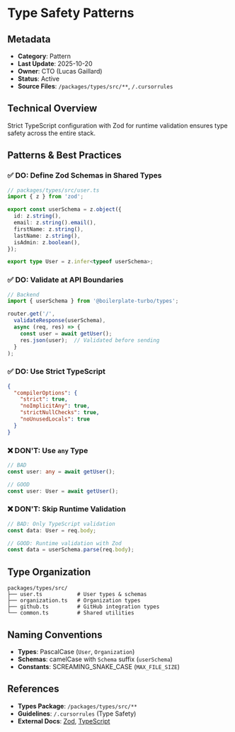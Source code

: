# Type Safety Patterns

## Metadata
- **Category**: Pattern
- **Last Update**: 2025-10-20
- **Owner**: CTO (Lucas Gaillard)
- **Status**: Active
- **Source Files**: `/packages/types/src/**`, `/.cursorrules`

## Technical Overview

Strict TypeScript configuration with Zod for runtime validation ensures type safety across the entire stack.

## Patterns & Best Practices

### ✅ DO: Define Zod Schemas in Shared Types

```typescript
// packages/types/src/user.ts
import { z } from 'zod';

export const userSchema = z.object({
  id: z.string(),
  email: z.string().email(),
  firstName: z.string(),
  lastName: z.string(),
  isAdmin: z.boolean(),
});

export type User = z.infer<typeof userSchema>;
```

### ✅ DO: Validate at API Boundaries

```typescript
// Backend
import { userSchema } from '@boilerplate-turbo/types';

router.get('/', 
  validateResponse(userSchema),
  async (req, res) => {
    const user = await getUser();
    res.json(user);  // Validated before sending
  }
);
```

### ✅ DO: Use Strict TypeScript

```json
{
  "compilerOptions": {
    "strict": true,
    "noImplicitAny": true,
    "strictNullChecks": true,
    "noUnusedLocals": true
  }
}
```

### ❌ DON'T: Use `any` Type

```typescript
// BAD
const user: any = await getUser();

// GOOD
const user: User = await getUser();
```

### ❌ DON'T: Skip Runtime Validation

```typescript
// BAD: Only TypeScript validation
const data: User = req.body;

// GOOD: Runtime validation with Zod
const data = userSchema.parse(req.body);
```

## Type Organization

```
packages/types/src/
├── user.ts           # User types & schemas
├── organization.ts   # Organization types
├── github.ts         # GitHub integration types
└── common.ts         # Shared utilities
```

## Naming Conventions

- **Types**: PascalCase (`User`, `Organization`)
- **Schemas**: camelCase with `Schema` suffix (`userSchema`)
- **Constants**: SCREAMING_SNAKE_CASE (`MAX_FILE_SIZE`)

## References
- **Types Package**: `/packages/types/src/**`
- **Guidelines**: `/.cursorrules` (Type Safety)
- **External Docs**: [Zod](https://zod.dev/), [TypeScript](https://www.typescriptlang.org/)
